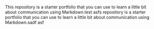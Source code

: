 This repository is a starter portfolio that you can use to learn a little bit about communication using Markdown.test
asfs repository is a starter portfolio that you can use to learn a little bit about communication using Markdown.sadf
asf
